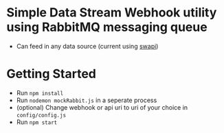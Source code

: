 # Simple Data Stream Webhook utility using RabbitMQ messaging queue
- Can feed in any data source (current using [swapi](https://swapi.co/))

# Getting Started
- Run `npm install`
- Run `nodemon mockRabbit.js` in a seperate process
- (optional) Change webhook or api uri to uri of your choice in `config/config.js`
- Run `npm start`
